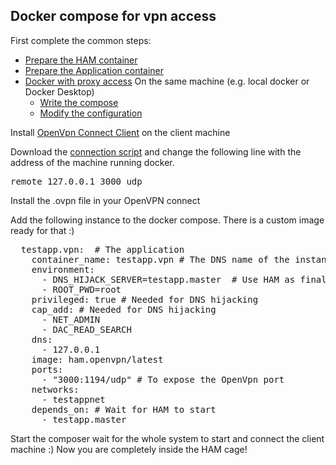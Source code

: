 
## Docker compose for vpn access<a id="dockervpn"></a>

First complete the common steps:

* [Prepare the HAM container](#preparehamcontainer)
* [Prepare the Application container](#prepareappcontainer)
* [Docker with proxy access](#dockerproxy) On the same machine (e.g. local docker or Docker Desktop)
    * [Write the compose](#dockerproxy_composer)
    * [Modify the configuration](#dockerproxy_setupconfig)

Install [OpenVpn Connect Client](https://openvpn.net/) on the client machine

Download the [connection script](https://raw.githubusercontent.com/kendarorg/HttpAnsweringMachine/main/docker/images/openvpn/mainuser.local.ovpn)
and change the following line with the address of the machine running docker.

<pre>
remote 127.0.0.1 3000 udp
</pre>

Install the .ovpn file in your OpenVPN connect

Add the following instance to the docker compose. There is a custom image ready for that :)

<pre>
  testapp.vpn:  # The application
    container_name: testapp.vpn # The DNS name of the instance
    environment:
      - DNS_HIJACK_SERVER=testapp.master  # Use HAM as final DNS server
      - ROOT_PWD=root
    privileged: true # Needed for DNS hijacking
    cap_add: # Needed for DNS hijacking
      - NET_ADMIN
      - DAC_READ_SEARCH
    dns:  
      - 127.0.0.1
    image: ham.openvpn/latest
    ports:
      - "3000:1194/udp" # To expose the OpenVpn port
    networks:
      - testappnet
    depends_on: # Wait for HAM to start
      - testapp.master
</pre>

Start the composer wait for the whole system to start and connect the client machine :)
Now you are completely inside the HAM cage!
